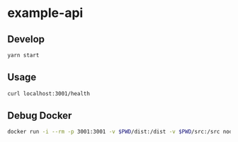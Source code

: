 # example-api

## Develop

```sh
yarn start
```

## Usage

```sh
curl localhost:3001/health
```

## Debug Docker

```sh
docker run -i --rm -p 3001:3001 -v $PWD/dist:/dist -v $PWD/src:/src node:16 yarn start 
```
